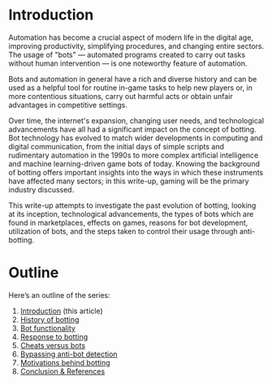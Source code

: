# Introduction

Automation has become a crucial aspect of modern life in the digital age, improving productivity, 
simplifying procedures, and changing entire sectors. The usage of "bots" — automated programs 
created to carry out tasks without human intervention — is one noteworthy feature of automation. 

Bots  and  automation  in  general  have  a  rich  and  diverse  history  and  can  be  used  as  a  helpful 
tool  for  routine  in-game  tasks  to  help  new  players  or,  in  more  contentious  situations,  carry  out 
harmful acts or obtain unfair advantages in competitive settings. 

Over  time,  the  internet's  expansion,  changing  user  needs,  and  technological  advancements 
have all had a significant impact on the concept of botting. Bot technology has evolved to match 
wider  developments  in  computing  and  digital  communication,  from  the  initial  days  of  simple 
scripts  and  rudimentary  automation  in  the  1990s  to  more  complex  artificial  intelligence  and 
machine learning-driven game bots of today. Knowing the background of botting offers important 
insights  into  the  ways  in  which  these  instruments  have  affected  many  sectors;  in  this  write-up, 
gaming will be the primary industry discussed. 

This  write-up  attempts  to  investigate  the  past  evolution  of  botting,  looking  at  its  inception, 
technological  advancements,  the  types  of  bots  which  are  found  in  marketplaces,  effects  on 
games,  reasons  for  bot  development,  utilization  of  bots,  and  the  steps  taken  to  control  their 
usage through anti-botting.

# Outline

Here’s an outline of the series: 

1. [Introduction](intro.md) (this article)
2. [History of botting](history.md)
3. [Bot functionality](func.md)
4. [Response to botting](response.md)
5. [Cheats versus bots](versus.md)
6. [Bypassing anti-bot detection](bypassing.md)
7. [Motivations behind botting](motivations.md)
8. [Conclusion & References](conclusion.md)



